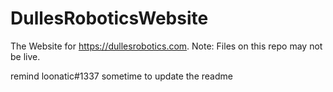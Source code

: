 # DullesRoboticsWebsite
The Website for https://dullesrobotics.com. Note: Files on this repo may not be live.

remind loonatic#1337 sometime to update the readme

